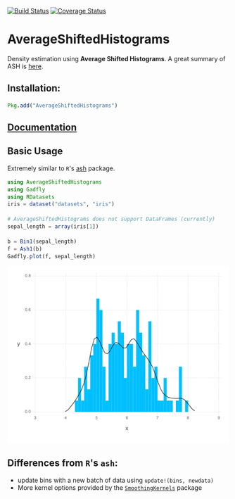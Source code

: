 [![Build Status](https://travis-ci.org/joshday/AverageShiftedHistograms.jl.svg?branch=master)](https://travis-ci.org/joshday/AverageShiftedHistograms.jl)
[![Coverage Status](https://coveralls.io/repos/joshday/AverageShiftedHistograms.jl/badge.svg?branch=master)](https://coveralls.io/r/joshday/AverageShiftedHistograms.jl?branch=master)

# AverageShiftedHistograms

Density estimation using **Average Shifted Histograms**.  A great summary of ASH is [here](http://www.stat.rice.edu/~scottdw/stat550/HW/hw4/c05.pdf).

## Installation:

```julia
Pkg.add("AverageShiftedHistograms")
```

## [Documentation](http://averageshiftedhistogramsjl.readthedocs.org)

## Basic Usage

Extremely similar to `R`'s [ash](http://cran.r-project.org/web/packages/ash/index.html) package.

```julia
using AverageShiftedHistograms
using Gadfly
using RDatasets
iris = dataset("datasets", "iris")

# AverageShiftedHistograms does not support DataFrames (currently)
sepal_length = array(iris[1])

b = Bin1(sepal_length)
f = Ash1(b)
Gadfly.plot(f, sepal_length)
```
![](doc/examples/figures/READMEplot.png)


## Differences from `R`'s `ash`:
- update bins with a new batch of data using `update!(bins, newdata)`
- More kernel options provided by the [`SmoothingKernels`](https://github.com/johnmyleswhite/SmoothingKernels.jl) package